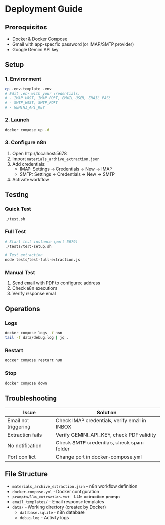 # Deployment Guide

## Prerequisites
- Docker & Docker Compose
- Gmail with app-specific password (or IMAP/SMTP provider)
- Google Gemini API key

## Setup

### 1. Environment
```bash
cp .env.template .env
# Edit .env with your credentials:
# - IMAP_HOST, IMAP_PORT, EMAIL_USER, EMAIL_PASS
# - SMTP_HOST, SMTP_PORT
# - GEMINI_API_KEY
```

### 2. Launch
```bash
docker compose up -d
```

### 3. Configure n8n
1. Open http://localhost:5678
2. Import `materials_archive_extraction.json`
3. Add credentials:
   - IMAP: Settings → Credentials → New → IMAP
   - SMTP: Settings → Credentials → New → SMTP
4. Activate workflow

## Testing

### Quick Test
```bash
./test.sh
```

### Full Test
```bash
# Start test instance (port 5679)
./tests/test-setup.sh

# Test extraction
node tests/test-full-extraction.js
```

### Manual Test
1. Send email with PDF to configured address
2. Check n8n executions
3. Verify response email

## Operations

### Logs
```bash
docker compose logs -f n8n
tail -f data/debug.log | jq .
```

### Restart
```bash
docker compose restart n8n
```

### Stop
```bash
docker compose down
```

## Troubleshooting

| Issue | Solution |
|-------|----------|
| Email not triggering | Check IMAP credentials, verify email in INBOX |
| Extraction fails | Verify GEMINI_API_KEY, check PDF validity |
| No notification | Check SMTP credentials, check spam folder |
| Port conflict | Change port in docker-compose.yml |

## File Structure

- `materials_archive_extraction.json` - n8n workflow definition
- `docker-compose.yml` - Docker configuration
- `prompts/llm_extraction.txt` - LLM extraction prompt
- `email_templates/` - Email response templates
- `data/` - Working directory (created by Docker)
  - `database.sqlite` - n8n database
  - `debug.log` - Activity logs